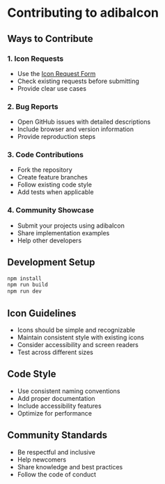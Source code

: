# Contributing to adibaIcon

## Ways to Contribute

### 1. Icon Requests
- Use the [Icon Request Form](community/icon-request.html)
- Check existing requests before submitting
- Provide clear use cases

### 2. Bug Reports
- Open GitHub issues with detailed descriptions
- Include browser and version information
- Provide reproduction steps

### 3. Code Contributions
- Fork the repository
- Create feature branches
- Follow existing code style
- Add tests when applicable

### 4. Community Showcase
- Submit your projects using adibaIcon
- Share implementation examples
- Help other developers

## Development Setup

```bash
npm install
npm run build
npm run dev
```

## Icon Guidelines

- Icons should be simple and recognizable
- Maintain consistent style with existing icons
- Consider accessibility and screen readers
- Test across different sizes

## Code Style

- Use consistent naming conventions
- Add proper documentation
- Include accessibility features
- Optimize for performance

## Community Standards

- Be respectful and inclusive
- Help newcomers
- Share knowledge and best practices
- Follow the code of conduct